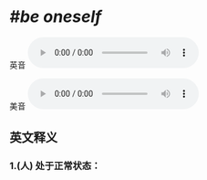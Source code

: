 # ***\#be oneself*** 
英音
<audio src="./media/be oneself1_AAC.aac" controls="controls"></audio>

美音
<audio src="./media/be oneself2_AAC.aac" controls="controls"></audio>



  

英文释义
---
### 1.**(人) 处于正常状态：**  


